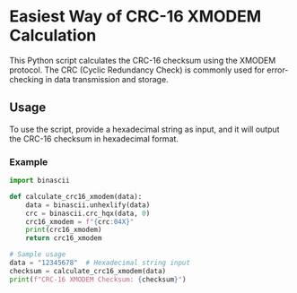 # Easiest Way of CRC-16 XMODEM Calculation

This Python script calculates the CRC-16 checksum using the XMODEM protocol. The CRC (Cyclic Redundancy Check) is commonly used for error-checking in data transmission and storage.

## Usage

To use the script, provide a hexadecimal string as input, and it will output the CRC-16 checksum in hexadecimal format.

### Example

```python
import binascii

def calculate_crc16_xmodem(data):
    data = binascii.unhexlify(data)
    crc = binascii.crc_hqx(data, 0)
    crc16_xmodem = f"{crc:04X}"
    print(crc16_xmodem)
    return crc16_xmodem

# Sample usage
data = "12345678"  # Hexadecimal string input
checksum = calculate_crc16_xmodem(data)
print(f"CRC-16 XMODEM Checksum: {checksum}")
